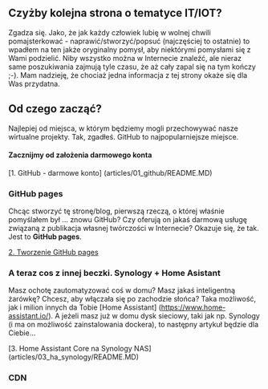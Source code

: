 ## Czyżby kolejna strona o tematyce IT/IOT?

Zgadza się. Jako, że jak każdy człowiek lubię w wolnej chwili pomajsterkować - naprawić/stworzyć/popsuć (najczęściej to ostatnie) to wpadłem na ten jakże oryginalny pomysł, aby niektórymi pomysłami się z Wami podzielić.
Niby wszystko można w Internecie znaleźć, ale nieraz same poszukiwania zajmują tyle czasu, że aż cały zapal się na tym kończy ;-).
Mam nadzieję, że chociaż jedna informacja z tej strony okaże się dla Was przydatna.

## Od czego zacząć? 

Najlepiej od miejsca, w którym będziemy mogli przechowywać nasze wirtualne projekty.
Tak, zgadłeś. GitHub to najpopularniejsze miejsce.

#### Zacznijmy od założenia darmowego konta

[1. GitHub - darmowe konto] (articles/01_github/README.MD)

### GitHub pages

Chcąc stworzyć tę stronę/blog, pierwszą rzeczą, o której właśnie pomyślałem był ... znowu GitHub?
Czy oferują on jakaś darmową usługę związaną z publikacja własnej twórczości w Internecie?
Okazuje się, że tak. Jest to **GitHub pages**. 

[2. Tworzenie GitHub pages](articles/02_github_pages/README.MD)

### A teraz cos z innej beczki. Synology + Home Asistant

Masz ochotę zautomatyzować coś w domu? Masz jakaś inteligentną żarówkę? Chcesz, aby włączała się po zachodzie słońca? Taka możliwość, jak i milion innych da Tobie [Home Assistant] (https://www.home-assistant.io/).
A jeżeli masz już w domu dysk sieciowy, taki jak np. Synology (i ma on możliwość zainstalowania dockera), to następny artykuł będzie dla Ciebie...

[3. Home Assistant Core na Synology NAS] (articles/03_ha_synology/README.MD)

### CDN
